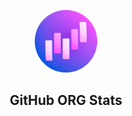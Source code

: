 <p align="center">

<img src="./logo.png" width="100px" height="auto" /> 

<br>
<h2 align="center">GitHub ORG Stats</h2>
<h1 />
</p>

